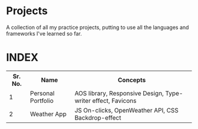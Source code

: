# Projects

A collection of all my practice projects, putting to use all the languages and frameworks I've learned so far.

# INDEX
<table>
  <tr>
    <th>Sr. No.</th>
    <th>Name</th>
    <th>Concepts</th>
  </tr>
  <tr>
    <td>1</td>
    <td>Personal Portfolio</td>
    <td>AOS library, Responsive Design, Type-writer effect, Favicons</td>
  </tr>
  <tr>
    <td>2</td>
    <td>Weather App</td>
    <td>JS On-clicks, OpenWeather API, CSS Backdrop-effect</td>
  </tr>
  <tr>
  </tr>
  </tr>
</table>
